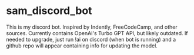 # sam_discord_bot
This is my discord bot. Inspired by Indently, FreeCodeCamp, and other sources. Currently contains OpenAi's Turbo GPT API, but likely outdated. If needed to upgrade, just run !ai on discord (when bot is running) and a github repo will appear containing info for updating the model.
